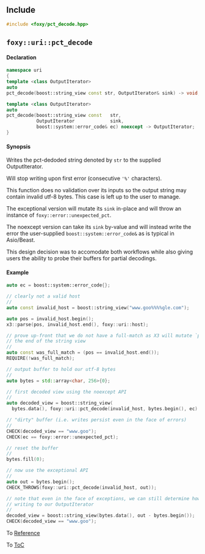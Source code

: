## Include

```c++
#include <foxy/pct_decode.hpp>
```

## `foxy::uri::pct_decode`

#### Declaration

```c++
namespace uri
{
template <class OutputIterator>
auto
pct_decode(boost::string_view const str, OutputIterator& sink) -> void;

template <class OutputIterator>
auto
pct_decode(boost::string_view const   str,
           OutputIterator             sink,
           boost::system::error_code& ec) noexcept -> OutputIterator;
}
```

#### Synopsis

Writes the pct-dedoded string denoted by `str` to the supplied OutputIterator.

Will stop writing upon first error (consecutive `'%'` characters).

This function does no validation over its inputs so the output string may contain invalid utf-8
bytes. This case is left up to the user to manage.

The exceptional version will mutate its `sink` in-place and will throw an instance of
`foxy::error::unexpected_pct`.

The noexcept version can take its `sink` by-value and will instead write the error the user-supplied
`boost::system::error_code&` as is typical in Asio/Beast.

This design decision was to accomodate both workflows while also giving users the ability to probe
their buffers for partial decodings.

#### Example

```c++
auto ec = boost::system::error_code{};

// clearly not a valid host
//
auto const invalid_host = boost::string_view("www.goo%%%%gle.com");

auto pos = invalid_host.begin();
x3::parse(pos, invalid_host.end(), foxy::uri::host);

// prove up-front that we do not have a full-match as X3 will mutate `pos` until it's equal to
// the end of the string view
//
auto const was_full_match = (pos == invalid_host.end());
REQUIRE(!was_full_match);

// output buffer to hold our utf-8 bytes
//
auto bytes = std::array<char, 256>{0};

// first decoded view using the noexcept API
//
auto decoded_view = boost::string_view(
  bytes.data(), foxy::uri::pct_decode(invalid_host, bytes.begin(), ec) - bytes.begin());

// "dirty" buffer (i.e. writes persist even in the face of errors)
//
CHECK(decoded_view == "www.goo");
CHECK(ec == foxy::error::unexpected_pct);

// reset the buffer
//
bytes.fill(0);

// now use the exceptional API
//
auto out = bytes.begin();
CHECK_THROWS(foxy::uri::pct_decode(invalid_host, out));

// note that even in the face of exceptions, we can still determine how much we actually wound up
// writing to our OutputIterator
//
decoded_view = boost::string_view(bytes.data(), out - bytes.begin());
CHECK(decoded_view == "www.goo");
```

To [Reference](../reference.md#Reference)

To [ToC](../index.md#Table-of-Contents)
